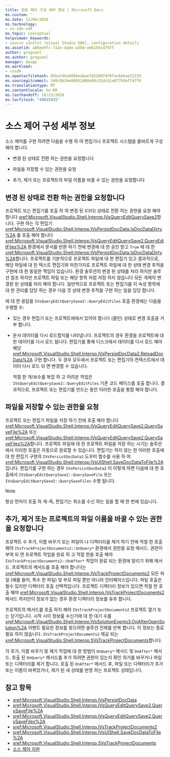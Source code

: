 ```yaml
---
title: 원본 제어 구성 세부 정보 | Microsoft Docs
ms.custom: ''
ms.date: 11/04/2016
ms.technology:
- vs-ide-sdk
ms.topic: conceptual
helpviewer_keywords:
- source control [Visual Studio SDK], configuration details
ms.assetid: adbee9fc-7a2e-4abe-a3b8-e6615bcd797f
author: gregvanl
ms.author: gregvanl
manager: douge
ms.workload:
- vssdk
ms.openlocfilehash: 85ba74ba9d9beabaefd22607df0fac6ebaaf2235
ms.sourcegitcommit: 240c8b34e80952d00e90c52dcb1a077b9aff47f6
ms.translationtype: MT
ms.contentlocale: ko-KR
ms.lasthandoff: 10/23/2018
ms.locfileid: "49825935"
---
```

# <a name="source-control-configuration-details"></a>소스 제어 구성 세부 정보
소스 제어를 구현 하려면 다음을 수행 하 여 편집기나 프로젝트 시스템을 올바르게 구성 해야 합니다.

-   변경 된 상태로 전환 하는 권한을 요청합니다

-   파일을 저장할 수 있는 권한을 요청

-   추가, 제거 또는 프로젝트의 파일 이름을 바꿀 수 있는 권한을 요청합니다

## <a name="request-permission-to-transition-to-changed-state"></a>변경 된 상태로 전환 하는 권한을 요청합니다
 프로젝트 또는 편집기를 호출 하 여 변경 된 (더티) 상태로 전환 하는 권한을 요청 해야 합니다 <xref:Microsoft.VisualStudio.Shell.Interop.IVsQueryEditQuerySave2>합니다. 구현 하는 각 편집기 <xref:Microsoft.VisualStudio.Shell.Interop.IVsPersistDocData.IsDocDataDirty%2A> 를 호출 해야 합니다 <xref:Microsoft.VisualStudio.Shell.Interop.IVsQueryEditQuerySave2.QueryEditFiles%2A> 환경에서 문서를 반환 하기 전에 변경에 대 한 승인 받고 `True` 에 대 한 <xref:Microsoft.VisualStudio.Shell.Interop.IVsPersistDocData.IsDocDataDirty%2A>합니다. 프로젝트를 기본적으로 프로젝트 파일에 대 한 편집기 있고 결과적으로, 해당 파일에 대 한 텍스트 편집기와 마찬가지로 프로젝트 파일에 대 한 상태 변경 추적을 구현에 대 한 동일한 책임이 있습니다. 환경 솔루션의 변경 된 상태를 처리 하지만 솔루션 참조 하지만 프로젝트 파일 또는 해당 항목 처럼 저장 하지 않습니다 모든 개체의 변경된 된 상태를 처리 해야 합니다. 일반적으로 프로젝트 또는 편집기를 지 속성 항목에 대 한 관리를 담당 하는 경우 다음 것 상태 변경 추적을 구현 하는 일을 담당 합니다.

 에 대 한 응답을 `IVsQueryEditQuerySave2::QueryEditFiles` 호출 환경에는 다음을 수행할 수:

- 있는 경우 편집기 또는 프로젝트에에서 있어야 합니다 (클린) 상태로 변경 호출을 거부 합니다.

- 문서 데이터를 다시 로드할지를 나타냅니다. 프로젝트의 경우 환경을 프로젝트에 대 한 데이터를 다시 로드 됩니다. 편집기를 통해 디스크에서 데이터를 다시 로드 해야 해당 <xref:Microsoft.VisualStudio.Shell.Interop.IVsPersistDocData2.ReloadDocData%2A> 구현 합니다. 두 경우 모두에서 프로젝트 또는 편집기의 컨텍스트에서 데이터 다시 로드 되 면 변경할 수 있습니다.

  적절 한 개/보수를 복잡 하 고 어려운 작업은 `IVsQueryEditQuerySave2::QueryEditFiles` 기존 코드 베이스를 호출 합니다. 결과적으로, 프로젝트 또는 편집기를 만드는 동안 이러한 호출을 통합 해야 합니다.

## <a name="request-permission-to-save-a-file"></a>파일을 저장할 수 있는 권한을 요청
 프로젝트 또는 편집기 파일을 저장 하기 전에 호출 해야 합니다 <xref:Microsoft.VisualStudio.Shell.Interop.IVsQueryEditQuerySave2.QuerySaveFile%2A> 또는 <xref:Microsoft.VisualStudio.Shell.Interop.IVsQueryEditQuerySave2.QuerySaveFiles%2A>합니다. 프로젝트 파일에 대 한 프로젝트 파일을 저장 하는 시기는 솔루션에서 이러한 호출은 자동으로 완료할 수 있습니다. 편집기는 하지 않는 한 이러한 호출에 대 한 편집기 구현의 `IVsPersistDocData2` 도우미 함수를 사용 하 여 <xref:Microsoft.VisualStudio.Shell.Interop.IVsUIShell.SaveDocDataToFile%2A>입니다. 편집기를 구현 하는 경우 `IVsPersistDocData2` 이 이렇게 하면 다음에 대 한 호출에서 `IVsQueryEditQuerySave2::QuerySaveFile` 또는 `IVsQueryEditQuerySave2::QuerySaveFiles` 수행 됩니다.

> [!NOTE]
>  항상 먼저이 호출 하 게-즉, 편집기는 취소를 수신 하는 일을 할 때 한 번에 있습니다.

## <a name="request-permission-to-add-remove-or-rename-files-in-the-project"></a>추가, 제거 또는 프로젝트의 파일 이름을 바꿀 수 있는 권한을 요청합니다
 프로젝트 수 추가, 이름 바꾸기 또는 파일이 나 디렉터리를 제거 하기 전에 적절 한 호출 해야 `IVsTrackProjectDocuments2::OnQuery*` 환경에서 권한을 요청 메서드. 권한이 부여 되 면 프로젝트 작업을 완료 하 고 적절 한을 호출 해야 `IVsTrackProjectDocuments2::OnAfter*` 작업이 완료 되는 환경에 알리기 위해 메서드. 프로젝트의 메서드를 호출 해야 합니다는 <xref:Microsoft.VisualStudio.Shell.Interop.IVsTrackProjectDocuments2> 모든 파일 (예를 들어, 특수 한 파일) 및 부모 파일 뿐만 아니라 인터페이스입니다. 파일 호출은 필수 있지만 디렉터리 호출 선택적입니다. 프로젝트 디렉터리 정보가 있으면 적절 한 호출 해야 <xref:Microsoft.VisualStudio.Shell.Interop.IVsTrackProjectDocuments2> 메서드 하지만이 정보가 없는 경우 환경 디렉터리 정보를 유추 합니다.

 프로젝트의 메서드를 호출 하지 해야 `IVsTrackProjectDocuments2` 프로젝트 열기 또는 닫기입니다. 시작 시이 정보를 수신기에 대 한 대기 수를 <xref:Microsoft.VisualStudio.Shell.Interop.IVsSolutionEvents3.OnAfterOpenSolution%2A> 이벤트 필요한 정보를 찾으려면 솔루션 전체를 반복 합니다. 이 정보는 종료 필요 하지 않습니다. `IVsTrackProjectDocuments2` 제공 되는 <xref:Microsoft.VisualStudio.Shell.Interop.SVsTrackProjectDocuments>합니다.

 각 추가, 이름 바꾸기 및 제거 작업에 대 한 방법이 `OnQuery*` 메서드 및 `OnAfter*` 메서드. 호출 된 `OnQuery*` 메서드를 추가 하려면 권한이 있는지 확인 하기를 바꾸거나 파일 또는 디렉터리를 제거 합니다. 호출 된 `OnAfter*` 메서드 후, 파일 또는 디렉터리가 추가 또는 이름이 바뀌었거나, 제거 된 새 상태를 반영 하는 프로젝트 상태입니다.

## <a name="see-also"></a>참고 항목

- <xref:Microsoft.VisualStudio.Shell.Interop.IVsPersistDocData>
- <xref:Microsoft.VisualStudio.Shell.Interop.IVsQueryEditQuerySave2.QuerySaveFile%2A>
- <xref:Microsoft.VisualStudio.Shell.Interop.IVsQueryEditQuerySave2.QuerySaveFiles%2A>
- <xref:Microsoft.VisualStudio.Shell.Interop.IVsTrackProjectDocuments2>
- <xref:Microsoft.VisualStudio.Shell.Interop.IVsUIShell.SaveDocDataToFile%2A>
- <xref:Microsoft.VisualStudio.Shell.Interop.SVsTrackProjectDocuments>
- [소스 제어 지원](../../extensibility/internals/supporting-source-control.md)